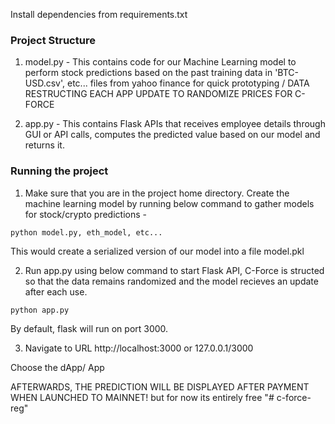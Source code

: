 Install dependencies from requirements.txt

### Project Structure
1. model.py - This contains code for our Machine Learning model to perform stock predictions based on the past training data in 'BTC-USD.csv', etc... files from yahoo finance for quick prototyping / DATA RESTRUCTING EACH APP UPDATE TO RANDOMIZE PRICES FOR C-FORCE

2. app.py - This contains Flask APIs that receives employee details through GUI or API calls, computes the predicted value based on our model and returns it.


### Running the project
1. Make sure that you are in the project home directory. Create the machine learning model by running below command to gather models for stock/crypto predictions -
```
python model.py, eth_model, etc...
```
This would create a serialized version of our model into a file model.pkl

2. Run app.py using below command to start Flask API, C-Force is structed so that the data remains randomized and the model recieves an update after each use.
```
python app.py
```
By default, flask will run on port 3000.

3. Navigate to URL http://localhost:3000 or 127.0.0.1/3000

Choose the dApp/ App

AFTERWARDS, THE  PREDICTION WILL BE DISPLAYED AFTER PAYMENT WHEN LAUNCHED TO MAINNET! but for now its entirely free
"# c-force-reg" 
